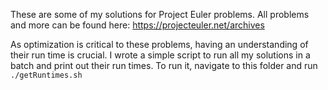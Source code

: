 These are some of my solutions for Project Euler problems. All problems and more can be found here: https://projecteuler.net/archives

As optimization is critical to these problems, having an understanding of their run time is crucial. I wrote a simple script to run all my solutions in a batch and print out their run times. To run it, navigate to this folder and run `./getRuntimes.sh`

